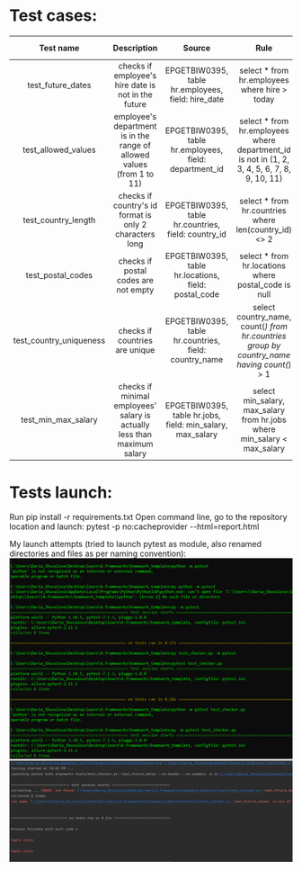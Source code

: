 
# Test cases:
|      Test name      |Description |                       Source                       | Rule | Expected result |
|:-------------------:|:----------:|:--------------------------------------------------:|:----:|:----------------|
|  test_future_dates  |  checks if employee's hire date is not in the future   | EPGETBIW0395, table hr.employees, field: hire_date |select * from hr.employees where hire > today| 0 rows|
| test_allowed_values |  employee's department is in the range of allowed values (from 1 to 11)   | EPGETBIW0395, table hr.employees, field: department_id |select * from hr.employees where department_id is not in (1, 2, 3, 4, 5, 6, 7, 8, 9, 10, 11)| 0 rows|
|test_country_length|  checks if country's id format is only 2 characters long| EPGETBIW0395, table hr.countries, field: country_id|select * from hr.countries where len(country_id) <> 2| 0 rows|
|  test_postal_codes  |  checks if postal codes are not empty| EPGETBIW0395, table hr.locations, field: postal_code |select * from hr.locations where postal_code is null| 0 rows|
|  test_country_uniqueness  |  checks if countries are unique|EPGETBIW0395, table hr.countries, field: country_name|select country_name, count(*) from hr.countries group by country_name having count(*) > 1| 0 rows|
|  test_min_max_salary  |  checks if minimal employees' salary is actually less than maximum salary|EPGETBIW0395, table hr.jobs, field: min_salary, max_salary|select min_salary, max_salary from hr.jobs where min_salary < max_salary| 0 rows|

# Tests launch:
Run pip install -r requirements.txt
Open command line, go to the repository location and launch:
pytest -p no:cacheprovider --html=report.html 

My launch attempts (tried to launch pytest as module, also renamed directories and files as per naming convention):
![img.png](img.png)
![img_1.png](img_1.png)
